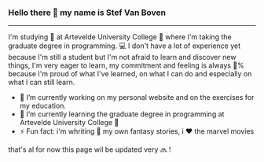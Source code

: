 ### Hello there 👋 my name is Stef Van Boven
-------------------------------------------------------
I'm studying :book: at Artevelde University College :school: where I'm taking the graduate degree in programming. :computer: I don't have a lot of experience yet because I'm still a student but I'm not afraid to learn and discover new things, I'm very eager to learn, my commitment and feeling is always :100:% because I'm proud of what I've learned, on what I can do and especially on what I can still learn.

- 🔭 I’m currently working on my personal website and on the exercises for my education.
- 🌱 I’m currently learning the graduate degree in programming at Artevelde University College :school:
- ⚡ Fun fact: i'm whriting :pencil: my own fantasy stories, i :heart: the marvel movies

that's al for now this page wil be updated very :soon: !
